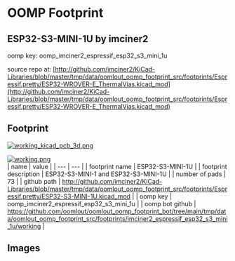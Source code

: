 # OOMP Footprint  
## ESP32-S3-MINI-1U  by imciner2  
  
oomp key: oomp_imciner2_espressif_esp32_s3_mini_1u  
  
source repo at: [http://github.com/imciner2/KiCad-Libraries/blob/master/tmp/data/oomlout_oomp_footprint_src/footprints/Espressif.pretty/ESP32-WROVER-E_ThermalVias.kicad_mod](http://github.com/imciner2/KiCad-Libraries/blob/master/tmp/data/oomlout_oomp_footprint_src/footprints/Espressif.pretty/ESP32-WROVER-E_ThermalVias.kicad_mod)  
## Footprint  
  
[![working_kicad_pcb_3d.png](working_kicad_pcb_3d_600.png)](working_kicad_pcb_3d.png)  
  
[![working.png](working_600.png)](working.png)  
| name | value | 
| --- | --- | 
| footprint name | ESP32-S3-MINI-1U | 
| footprint description | ESP32-S3-MINI-1 and ESP32-S3-MINI-1U | 
| number of pads | 73 | 
| github path | http://github.com/imciner2/KiCad-Libraries/blob/master/tmp/data/oomlout_oomp_footprint_src/footprints/Espressif.pretty/ESP32-S3-MINI-1U.kicad_mod | 
| oomp key | oomp_imciner2_espressif_esp32_s3_mini_1u | 
| oomp bot github | https://github.com/oomlout/oomlout_oomp_footprint_bot/tree/main/tmp/data/oomlout_oomp_footprint_src/footprints/imciner2_espressif_esp32_s3_mini_1u/working | 
## Images  
